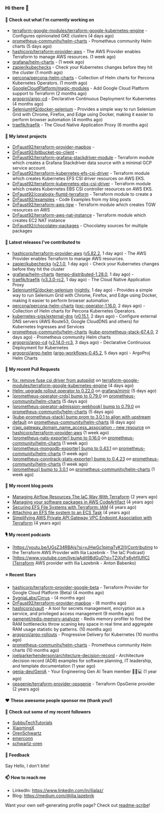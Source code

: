 ### Hi there 👋

#### 👷 Check out what I'm currently working on

- [terraform-google-modules/terraform-google-kubernetes-engine](https://github.com/terraform-google-modules/terraform-google-kubernetes-engine) - Configures opinionated GKE clusters (4 days ago)
- [prometheus-community/helm-charts](https://github.com/prometheus-community/helm-charts) - Prometheus community Helm charts (5 days ago)
- [hashicorp/terraform-provider-aws](https://github.com/hashicorp/terraform-provider-aws) - The AWS Provider enables Terraform to manage AWS resources. (1 week ago)
- [grafana/helm-charts](https://github.com/grafana/helm-charts) -  (1 week ago)
- [zapier/kubechecks](https://github.com/zapier/kubechecks) - Check your Kubernetes changes before they hit the cluster (1 month ago)
- [percona/percona-helm-charts](https://github.com/percona/percona-helm-charts) - Collection of Helm charts for Percona Kubernetes Operators. (1 month ago)
- [GoogleCloudPlatform/magic-modules](https://github.com/GoogleCloudPlatform/magic-modules) - Add Google Cloud Platform support to Terraform (2 months ago)
- [argoproj/argo-cd](https://github.com/argoproj/argo-cd) - Declarative Continuous Deployment for Kubernetes (4 months ago)
- [SeleniumHQ/docker-selenium](https://github.com/SeleniumHQ/docker-selenium) - Provides a simple way to run Selenium Grid with Chrome, Firefox, and Edge using Docker, making it easier to perform browser automation (4 months ago)
- [traefik/traefik](https://github.com/traefik/traefik) - The Cloud Native Application Proxy (6 months ago)

#### 🌱 My latest projects

- [DrFaust92/terraform-provider-mapbox](https://github.com/DrFaust92/terraform-provider-mapbox) - 
- [DrFaust92/bitbucket-go-client](https://github.com/DrFaust92/bitbucket-go-client) - 
- [DrFaust92/terraform-grafana-stackdriver-module](https://github.com/DrFaust92/terraform-grafana-stackdriver-module) - Terraform module which creates a Grafana Stackdriver data source with a minimal GCP service account.
- [DrFaust92/terraform-kubernetes-efs-csi-driver](https://github.com/DrFaust92/terraform-kubernetes-efs-csi-driver) - Terraform module which creates Kubernetes EFS CSI driver resources on AWS EKS.
- [DrFaust92/terraform-kubernetes-ebs-csi-driver](https://github.com/DrFaust92/terraform-kubernetes-ebs-csi-driver) - Terraform module which creates Kubernetes EBS CSI controller resources on AWS EKS.
- [DrFaust92/coralogix-fluntd-terraform](https://github.com/DrFaust92/coralogix-fluntd-terraform) - Terraform module to create a 
- [DrFaust92/examples](https://github.com/DrFaust92/examples) - Code Examples from my blog posts
- [DrFaust92/terraform-aws-tgw](https://github.com/DrFaust92/terraform-aws-tgw) - Terraform module which creates TGW resources on AWS
- [DrFaust92/terraform-aws-nat-instance](https://github.com/DrFaust92/terraform-aws-nat-instance) - Terraform module which creates EC2 NAT instance
- [DrFaust92/chocolatey-packages](https://github.com/DrFaust92/chocolatey-packages) - Chocolatey sources for multiple packages

#### 🔭 Latest releases I've contributed to

- [hashicorp/terraform-provider-aws](https://github.com/hashicorp/terraform-provider-aws) ([v5.82.2](https://github.com/hashicorp/terraform-provider-aws/releases/tag/v5.82.2), 1 day ago) - The AWS Provider enables Terraform to manage AWS resources.
- [zapier/kubechecks](https://github.com/zapier/kubechecks) ([v2.1.0](https://github.com/zapier/kubechecks/releases/tag/v2.1.0), 1 day ago) - Check your Kubernetes changes before they hit the cluster
- [grafana/helm-charts](https://github.com/grafana/helm-charts) ([tempo-distributed-1.28.0](https://github.com/grafana/helm-charts/releases/tag/tempo-distributed-1.28.0), 1 day ago) - 
- [traefik/traefik](https://github.com/traefik/traefik) ([v3.3.0-rc2](https://github.com/traefik/traefik/releases/tag/v3.3.0-rc2), 1 day ago) - The Cloud Native Application Proxy
- [SeleniumHQ/docker-selenium](https://github.com/SeleniumHQ/docker-selenium) ([nightly](https://github.com/SeleniumHQ/docker-selenium/releases/tag/nightly), 1 day ago) - Provides a simple way to run Selenium Grid with Chrome, Firefox, and Edge using Docker, making it easier to perform browser automation
- [percona/percona-helm-charts](https://github.com/percona/percona-helm-charts) ([pxc-operator-1.16.0](https://github.com/percona/percona-helm-charts/releases/tag/pxc-operator-1.16.0), 2 days ago) - Collection of Helm charts for Percona Kubernetes Operators.
- [kubernetes-sigs/external-dns](https://github.com/kubernetes-sigs/external-dns) ([v0.15.1](https://github.com/kubernetes-sigs/external-dns/releases/tag/v0.15.1), 2 days ago) - Configure external DNS servers (AWS Route53, Google CloudDNS and others) for Kubernetes Ingresses and Services
- [prometheus-community/helm-charts](https://github.com/prometheus-community/helm-charts) ([kube-prometheus-stack-67.4.0](https://github.com/prometheus-community/helm-charts/releases/tag/kube-prometheus-stack-67.4.0), 2 days ago) - Prometheus community Helm charts
- [argoproj/argo-cd](https://github.com/argoproj/argo-cd) ([v2.14.0-rc3](https://github.com/argoproj/argo-cd/releases/tag/v2.14.0-rc3), 3 days ago) - Declarative Continuous Deployment for Kubernetes
- [argoproj/argo-helm](https://github.com/argoproj/argo-helm) ([argo-workflows-0.45.2](https://github.com/argoproj/argo-helm/releases/tag/argo-workflows-0.45.2), 5 days ago) - ArgoProj Helm Charts

#### 🔨 My recent Pull Requests

- [fix: remove fuse csi driver from autopilot](https://github.com/terraform-google-modules/terraform-google-kubernetes-engine/pull/2218) on [terraform-google-modules/terraform-google-kubernetes-engine](https://github.com/terraform-google-modules/terraform-google-kubernetes-engine) (4 days ago)
- [Helm: upgrade rollout operator to 0.22.0](https://github.com/grafana/mimir/pull/10241) on [grafana/mimir](https://github.com/grafana/mimir) (5 days ago)
- [[prometheus-operator-crds] bump to 0.79.0](https://github.com/prometheus-community/helm-charts/pull/5065) on [prometheus-community/helm-charts](https://github.com/prometheus-community/helm-charts) (5 days ago)
- [[prometheus-operator-admission-webhook] bump to 0.79.0](https://github.com/prometheus-community/helm-charts/pull/5064) on [prometheus-community/helm-charts](https://github.com/prometheus-community/helm-charts) (5 days ago)
- [[kube-prometheus-stack] bump prom to 3.0.1 to align with upstream default](https://github.com/prometheus-community/helm-charts/pull/5062) on [prometheus-community/helm-charts](https://github.com/prometheus-community/helm-charts) (6 days ago)
- [r/api_gateway_domain_name_access_association - new resource](https://github.com/hashicorp/terraform-provider-aws/pull/40566) on [hashicorp/terraform-provider-aws](https://github.com/hashicorp/terraform-provider-aws) (1 week ago)
- [[prometheus-nats-exporter] bump to 0.16.0](https://github.com/prometheus-community/helm-charts/pull/5059) on [prometheus-community/helm-charts](https://github.com/prometheus-community/helm-charts) (1 week ago)
- [[prometheus-mongodb-exporter] bump to 0.43.1](https://github.com/prometheus-community/helm-charts/pull/5058) on [prometheus-community/helm-charts](https://github.com/prometheus-community/helm-charts) (1 week ago)
- [[prometheus-conntrack-stats-exporter] bump to 0.4.23](https://github.com/prometheus-community/helm-charts/pull/5057) on [prometheus-community/helm-charts](https://github.com/prometheus-community/helm-charts) (1 week ago)
- [[prometheus] bump to 3.0.1](https://github.com/prometheus-community/helm-charts/pull/5056) on [prometheus-community/helm-charts](https://github.com/prometheus-community/helm-charts) (1 week ago)

#### 📜 My recent blog posts

- [Managing Airflow Resources The IaC Way With Terraform](https://engineering.placer.ai/managing-airflow-resources-the-iac-way-with-terraform-ea5b8db573ad?source=rss-cac402f06fa8------2) (2 years ago)
- [Managing your software packages in AWS CodeArtifact](https://medium.com/@ilia.lazebnik/managing-your-software-packages-in-aws-codeartifact-12d00053e243?source=rss-cac402f06fa8------2) (4 years ago)
- [Securing EFS File Systems with Terraform: IAM](https://medium.com/@ilia.lazebnik/securing-efs-file-systems-with-terraform-iam-d2a066c198ab?source=rss-cac402f06fa8------2) (4 years ago)
- [Attaching an EFS file system to an ECS Task](https://medium.com/@ilia.lazebnik/attaching-an-efs-file-system-to-an-ecs-task-7bd15b76a6ef?source=rss-cac402f06fa8------2) (4 years ago)
- [Simplifying AWS Private API Gateway VPC Endpoint Association with Terraform](https://medium.com/@ilia.lazebnik/simplifying-aws-private-api-gateway-vpc-endpoint-association-with-terraform-b379a247afbf?source=rss-cac402f06fa8------2) (4 years ago)

#### 🎙️ My recent podcasts
- [https://youtu.be/UGsZ34RBAjs?si=yJHwGc1pjmaTyK2l](Contributing to the Terraform AWS Provider with Ilia Lazebnik - The IaC Podcast)
- [https://www.youtube.com/live/aAdit9BdGu0?si=TZiXvFs6vhfIUfIC](Terraform AWS provider with Ilia Lazebnik - Anton Babenko)

#### ⭐ Recent Stars

- [hashicorp/terraform-provider-google-beta](https://github.com/hashicorp/terraform-provider-google-beta) - Terraform Provider for Google Cloud Platform (Beta) (4 months ago)
- [SygniaLabs/Cirrus](https://github.com/SygniaLabs/Cirrus) -  (4 months ago)
- [DrFaust92/terraform-provider-mapbox](https://github.com/DrFaust92/terraform-provider-mapbox) -  (8 months ago)
- [hashicorp/vault](https://github.com/hashicorp/vault) - A tool for secrets management, encryption as a service, and privileged access management (9 months ago)
- [gamenet/redis-memory-analyzer](https://github.com/gamenet/redis-memory-analyzer) - Redis memory profiler to find the RAM bottlenecks throw scaning key space in real time and aggregate RAM usage statistic by patterns. (10 months ago)
- [argoproj/argo-rollouts](https://github.com/argoproj/argo-rollouts) - Progressive Delivery for Kubernetes (10 months ago)
- [prometheus-community/helm-charts](https://github.com/prometheus-community/helm-charts) - Prometheus community Helm charts (10 months ago)
- [joelparkerhenderson/architecture-decision-record](https://github.com/joelparkerhenderson/architecture-decision-record) - Architecture decision record (ADR) examples for software planning, IT leadership, and template documentation (1 year ago)
- [genia-dev/GeniA](https://github.com/genia-dev/GeniA) - Your Engineering Gen AI Team member 🧬🤖💻 (1 year ago)
- [opsgenie/terraform-provider-opsgenie](https://github.com/opsgenie/terraform-provider-opsgenie) - Terraform OpsGenie provider (2 years ago)

#### ❤️ These awesome people sponsor me (thank you!)


#### 👯 Check out some of my recent followers

- [SubbuTechTutorials](https://github.com/SubbuTechTutorials)
- [XiaomingX](https://github.com/XiaomingX)
- [OrenSchwartz](https://github.com/OrenSchwartz)
- [emerconn](https://github.com/emerconn)
- [schwartz-oren](https://github.com/schwartz-oren)

#### 💬 Feedback

Say Hello, I don't bite!

#### 📫 How to reach me

- LinkedIn: https://www.linkedin.com/in/ilialaz/
- Blog: https://medium.com/@ilia.lazebnik

Want your own self-generating profile page? Check out [readme-scribe](https://github.com/muesli/readme-scribe)!


